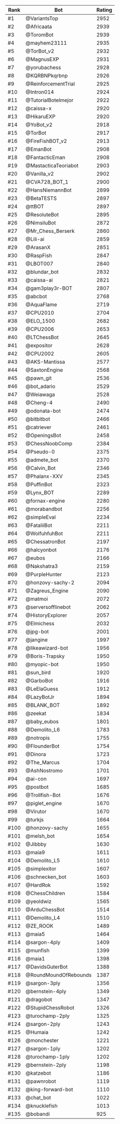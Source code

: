 Rank|Bot|Rating
---|---|---
#1|@VariantsTop|2952
#2|@Africaata|2939
#3|@ToromBot|2939
#4|@mayhem23111|2935
#5|@TorBot_v2|2932
#6|@MagnusEXP|2931
#7|@yorubachess|2928
#8|@KQRBNPkqrbnp|2926
#9|@ReinforcementTrial|2925
#10|@Intron014|2924
#11|@TutorialBotelmejor|2922
#12|@caissa-x|2920
#13|@HikaruEXP|2920
#14|@YoBot_v2|2918
#15|@TorBot|2917
#16|@FireFishBOT_v2|2913
#17|@EmanBot|2908
#18|@FantacticEman|2908
#19|@MastacticaTeoriabot|2903
#20|@Vanilla_v2|2902
#21|@CVA728_BOT_1|2900
#22|@HansNiemannBot|2899
#23|@BetaTESTS|2897
#24|@ttBOT|2897
#25|@ResoluteBot|2895
#26|@NimsiluBot|2872
#27|@Mr_Chess_Berserk|2860
#28|@Lili-ai|2859
#29|@ArasanX|2851
#30|@RaspFish|2847
#31|@LBOT007|2840
#32|@blundar_bot|2832
#33|@caissa-ai|2821
#34|@gam3play3r-BOT|2807
#35|@abcbot|2768
#36|@AquaFlame|2719
#37|@CPU2010|2704
#38|@ELO_1500|2682
#39|@CPU2006|2653
#40|@LTChessBot|2645
#41|@expositor|2628
#42|@CPU2002|2605
#43|@AKS-Mantissa|2577
#44|@SaxtonEngine|2568
#45|@pawn_git|2536
#46|@bot_adario|2529
#47|@Weiawaga|2528
#48|@Cheng-4|2490
#49|@odonata-bot|2474
#50|@bitbitbot|2466
#51|@catriever|2461
#52|@OpeningsBot|2458
#53|@ChessNoobComp|2384
#54|@Pseudo-0|2375
#55|@admete_bot|2370
#56|@Calvin_Bot|2346
#57|@Phalanx-XXV|2345
#58|@PuffinBot|2323
#59|@Lynx_BOT|2289
#60|@fornax-engine|2280
#61|@morabandbot|2256
#62|@simpleEval|2234
#63|@FataliiBot|2211
#64|@WolfuhfuhBot|2211
#65|@ChessatronBot|2197
#66|@halcyonbot|2176
#67|@eubos|2166
#68|@Nakshatra3|2159
#69|@PurpleHunter|2123
#70|@honzovy-sachy-2|2094
#71|@Zagreus_Engine|2090
#72|@matmoi|2072
#73|@serversofflinebot|2062
#74|@HistoryExplorer|2057
#75|@Elmichess|2032
#76|@jpg-bot|2001
#77|@jangine|1997
#78|@likeawizard-bot|1956
#79|@Boris-Trapsky|1950
#80|@myopic-bot|1950
#81|@sun_bird|1920
#82|@GarboBot|1916
#83|@LeElaGuess|1912
#84|@LazyBotJr|1894
#85|@BLANK_BOT|1892
#86|@zeekat|1834
#87|@baby_eubos|1801
#88|@Demolito_L6|1783
#89|@notropis|1755
#90|@FlounderBot|1754
#91|@Dinora|1723
#92|@The_Marcus|1704
#93|@AshNostromo|1701
#94|@ai-con|1697
#95|@postbot|1685
#96|@Trollfish-Bot|1676
#97|@piglet_engine|1670
#98|@Virutor|1670
#99|@turkjs|1664
#100|@honzovy-sachy|1655
#101|@melsh_bot|1654
#102|@Jibbby|1630
#103|@maia9|1611
#104|@Demolito_L5|1610
#105|@simplexitor|1607
#106|@schnecken_bot|1603
#107|@HardRok|1592
#108|@ChessChildren|1584
#109|@yeoldwiz|1565
#110|@ArduChessBot|1514
#111|@Demolito_L4|1510
#112|@ZE_ROOK|1489
#113|@maia5|1464
#114|@sargon-4ply|1409
#115|@munfish|1399
#116|@maia1|1398
#117|@DavidsGuterBot|1388
#118|@RoundMoundOfRebounds|1387
#119|@sargon-3ply|1356
#120|@bernstein-4ply|1349
#121|@dragobot|1347
#122|@StupidChessRobot|1326
#123|@turochamp-2ply|1325
#124|@sargon-2ply|1243
#125|@Humaia|1242
#126|@monchester|1221
#127|@sargon-1ply|1202
#128|@turochamp-1ply|1202
#129|@bernstein-2ply|1198
#130|@katzebot|1186
#131|@pawnrobot|1119
#132|@king-forward-bot|1110
#133|@chat_bot|1022
#134|@knucklefish|1013
#135|@bobandi|925
